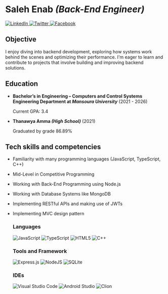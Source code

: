 # Saleh Enab _(Back-End Engineer)_

[![LinkedIn](https://img.shields.io/badge/linkedin-%230077B5.svg?style=for-the-badge&logo=linkedin&logoColor=white)
](https://www.linkedin.com/in/saleh-enab2/)
[![Twitter](https://img.shields.io/badge/Twitter-%231DA1F2.svg?style=for-the-badge&logo=Twitter&logoColor=white)
](https://x.com/SalehEnab?t=yuvZ5GztoIJAApnQW7ckIQ&s=09)
[![Facebook](https://img.shields.io/badge/Facebook-%231877F2.svg?style=for-the-badge&logo=Facebook&logoColor=white)
](https://www.facebook.com/profile.php?id=100014811606860)

## Objective
I enjoy diving into backend development, exploring how systems work behind the scenes and optimizing their performance. I'm eager to learn and contribute to projects that involve building and improving backend solutions.


## Education
* **Bachelor’s in Engineering – Computers and Control Systems Engineering Department at _Mansoura University_** (2021 - 2026)

  Current GPA: 3.4



* **Thanawya Amma _(High School)_** (2021)
  
  Graduated by grade 86.89%

## Tech skills and competencies
* Familiarity with many programming languages (JavaScript, TypeScript, C++)
* Mid-Level in Competitive Programming
* Working with Back-End Programming using Node.js
* Working with Database Systems like MongoDB
* Implementing RESTful APIs and making use of JWTs
* Implementing MVC design pattern

  ### Languages
  ![JavaScript](https://img.shields.io/badge/javascript-%23323330.svg?style=for-the-badge&logo=javascript&logoColor=%23F7DF1E)
  ![TypeScript](https://img.shields.io/badge/TypeScript-007ACC?style=for-the-badge&logo=typescript&logoColor=white)
  ![HTML5](https://img.shields.io/badge/html5-%23E34F26.svg?style=for-the-badge&logo=html5&logoColor=white)
  ![C++](https://img.shields.io/badge/C%2B%2B-00599C?style=for-the-badge&logo=c%2B%2B&logoColor=white)

  ### Tools and Framework
  ![Express.js](https://img.shields.io/badge/express.js-%23404d59.svg?style=for-the-badge&logo=express&logoColor=%2361DAFB)
  ![NodeJS](https://img.shields.io/badge/node.js-6DA55F?style=for-the-badge&logo=node.js&logoColor=white)
  ![SQLite](https://img.shields.io/badge/MongoDB-4EA94B?style=for-the-badge&logo=mongodb&logoColor=white)


  ### IDEs
  ![Visual Studio Code](https://img.shields.io/badge/Visual%20Studio%20Code-0078d7.svg?style=for-the-badge&logo=visual-studio-code&logoColor=white)
  ![Android Studio](https://img.shields.io/badge/Android%20Studio-3DDC84.svg?style=for-the-badge&logo=android-studio&logoColor=white)
  ![Clion](https://img.shields.io/badge/CLion-000000?style=for-the-badge&logo=clion&logoColor=white)

  
